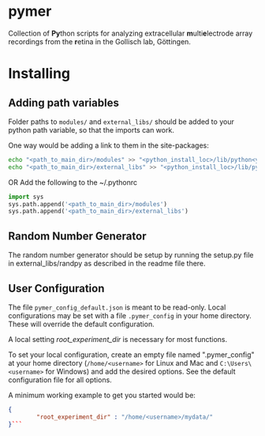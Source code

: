 # pymer
Collection of **Py**thon scripts for analyzing extracellular **m**ulti**e**lectrode
array recordings from the **r**etina in the Gollisch lab, Göttingen.

# Installing
## Adding path variables
Folder paths to `modules/` and `external_libs/` should be added
to your python path variable, so that the imports can work.

One way would be adding a link to them in the site-packages:
```bash
echo "<path_to_main_dir>/modules" >> "<python_install_loc>/lib/python<your_version>/site-packages/modules.pth"
echo "<path_to_main_dir>/external_libs" >> "<python_install_loc>/lib/python<your_version>/site-packages/external_libs.pth"
```

OR
Add the following to the ~/.pythonrc
```python
import sys
sys.path.append('<path_to_main_dir>/modules')
sys.path.append('<path_to_main_dir>/external_libs')
```

## Random Number Generator
The random number generator should be setup by running the setup.py file in
external_libs/randpy as described in the readme file there.

## User Configuration
The file `pymer_config_default.json` is meant to be read-only. Local configurations
may be set with a file `.pymer_config` in your home directory. These will
override the default configuration.

A local setting *root_experiment_dir* is necessary for most functions.

To set your local configuration, create an empty file named ".pymer_config" at
your home directory (`/home/<username>` for Linux and Mac and
`C:\Users\<username>` for Windows)
and add the desired options. See the default configuration file for all options.

A minimum working example to get you started would be:
```json
{
        "root_experiment_dir" : "/home/<username>/mydata/"
}```
